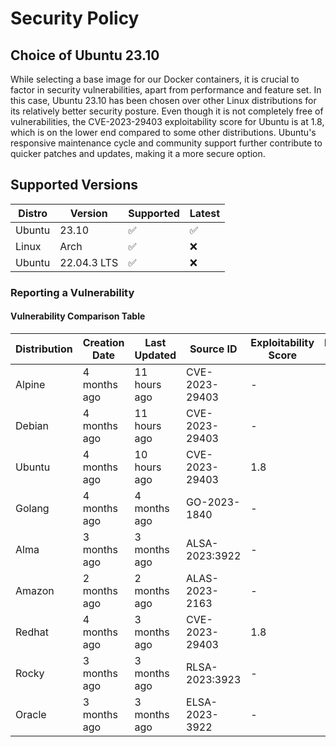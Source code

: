 # Security Policy

## Choice of Ubuntu 23.10

While selecting a base image for our Docker containers, it is crucial to factor in security vulnerabilities, apart from performance and feature set. In this case, Ubuntu 23.10 has been chosen over other Linux distributions for its relatively better security posture. Even though it is not completely free of vulnerabilities, the CVE-2023-29403 exploitability score for Ubuntu is at 1.8, which is on the lower end compared to some other distributions. Ubuntu's responsive maintenance cycle and community support further contribute to quicker patches and updates, making it a more secure option.

## Supported Versions

| Distro | Version     | Supported | Latest |
| ------ | ----------- | --------- | ------ |
| Ubuntu | 23.10       | ✅         | ✅      |
| Linux  | Arch        | ✅         | ❌      |
| Ubuntu | 22.04.3 LTS | ✅         | ❌      |

### Reporting a Vulnerability

#### Vulnerability Comparison Table

| Distribution | Creation Date | Last Updated | Source ID       | Exploitability Score | Exploits Found | CWE     | CVSS Score | Severity |
| ------------ | ------------- | ------------ | --------------- | -------------------- | -------------- | ------- | ---------- | -------- |
| Alpine       | 4 months ago  | 11 hours ago | CVE-2023-29403⁠ | -                    | -              | -       | N/A        | N/A      |
| Debian       | 4 months ago  | 11 hours ago | CVE-2023-29403⁠ | -                    | -              | -       | N/A        | N/A      |
| Ubuntu       | 4 months ago  | 10 hours ago | CVE-2023-29403⁠ | 1.8                  | -              | -       | 7.8        | Medium   |
| Golang       | 4 months ago  | 4 months ago | GO-2023-1840⁠   | -                    | -              | -       | N/A        | N/A      |
| Alma         | 3 months ago  | 3 months ago | ALSA-2023:3922⁠ | -                    | -              | -       | N/A        | Critical |
| Amazon       | 2 months ago  | 2 months ago | ALAS-2023-2163⁠ | -                    | -              | -       | N/A        | High     |
| Redhat       | 4 months ago  | 3 months ago | CVE-2023-29403⁠ | 1.8                  | -              | CWE-668 | 7.8        | High     |
| Rocky        | 3 months ago  | 3 months ago | RLSA-2023:3923⁠ | -                    | -              | -       | N/A        | Critical |
| Oracle       | 3 months ago  | 3 months ago | ELSA-2023-3922⁠ | -                    | -              | -       | N/A        | Critical |
